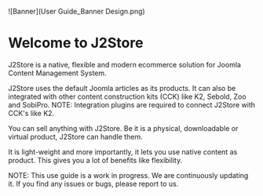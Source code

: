

![Banner](User Guide_Banner Design.png)

Welcome to J2Store
=======

J2Store is a native, flexible and modern ecommerce solution for Joomla Content Management System. 

J2Store uses the default Joomla articles as its products. It can also be integrated with other content construction kits (CCK) like K2, Sebold, Zoo and SobiPro. 
NOTE: Integration plugins are required to connect J2Store with CCK's like K2.

You can sell anything with J2Store. Be it is a physical, downloadable or virtual product, J2Store can handle them.

It is light-weight and more importantly, it lets you use native content as product. This gives you a lot of benefits like  flexibility.

NOTE: This use guide is a work in progress. We are continuously updating it. If you find any issues or bugs, please report to us.

